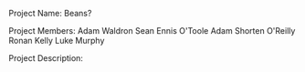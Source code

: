 Project Name: Beans?

Project Members:
    Adam Waldron
    Sean Ennis O'Toole
    Adam Shorten O'Reilly
    Ronan Kelly
    Luke Murphy

Project Description:
